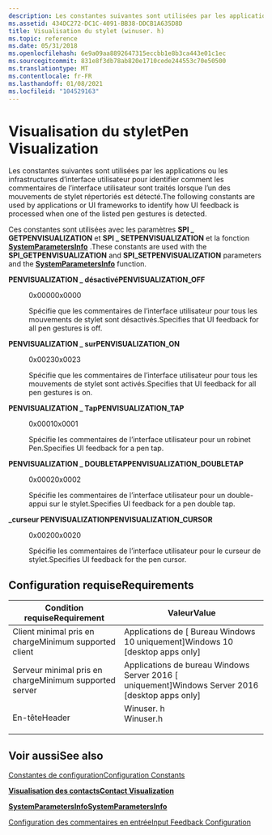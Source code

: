 ```yaml
---
description: Les constantes suivantes sont utilisées par les applications ou les infrastructures d’interface utilisateur pour identifier comment les commentaires de l’interface utilisateur sont traités lorsque l’un des mouvements de stylet répertoriés est détecté.
ms.assetid: 434DC272-DC1C-4091-BB38-DDCB1A635D8D
title: Visualisation du stylet (winuser. h)
ms.topic: reference
ms.date: 05/31/2018
ms.openlocfilehash: 6e9a09aa8892647315eccbb1e8b3ca443e01c1ec
ms.sourcegitcommit: 831e8f3db78ab820e1710cede244553c70e50500
ms.translationtype: MT
ms.contentlocale: fr-FR
ms.lasthandoff: 01/08/2021
ms.locfileid: "104529163"
---
```

# <a name="pen-visualization"></a><span data-ttu-id="97e61-103">Visualisation du stylet</span><span class="sxs-lookup"><span data-stu-id="97e61-103">Pen Visualization</span></span>

<span data-ttu-id="97e61-104">Les constantes suivantes sont utilisées par les applications ou les infrastructures d’interface utilisateur pour identifier comment les commentaires de l’interface utilisateur sont traités lorsque l’un des mouvements de stylet répertoriés est détecté.</span><span class="sxs-lookup"><span data-stu-id="97e61-104">The following constants are used by applications or UI frameworks to identify how UI feedback is processed when one of the listed pen gestures is detected.</span></span>

<span data-ttu-id="97e61-105">Ces constantes sont utilisées avec les paramètres **SPI \_ GETPENVISUALIZATION** et **SPI \_ SETPENVISUALIZATION** et la fonction [**SystemParametersInfo**](/windows/win32/api/winuser/nf-winuser-systemparametersinfoa) .</span><span class="sxs-lookup"><span data-stu-id="97e61-105">These constants are used with the **SPI\_GETPENVISUALIZATION** and **SPI\_SETPENVISUALIZATION** parameters and the [**SystemParametersInfo**](/windows/win32/api/winuser/nf-winuser-systemparametersinfoa) function.</span></span>

<dl> <dt>

<span data-ttu-id="97e61-106"><span id="PENVISUALIZATION_OFF"></span><span id="penvisualization_off"></span>**PENVISUALIZATION \_ désactivé**</span><span class="sxs-lookup"><span data-stu-id="97e61-106"><span id="PENVISUALIZATION_OFF"></span><span id="penvisualization_off"></span>**PENVISUALIZATION\_OFF**</span></span>
</dt> <dd> <dl> <dt>

<span data-ttu-id="97e61-107">0x0000</span><span class="sxs-lookup"><span data-stu-id="97e61-107">0x0000</span></span>
</dt> <dt>



<span data-ttu-id="97e61-108">Spécifie que les commentaires de l’interface utilisateur pour tous les mouvements de stylet sont désactivés.</span><span class="sxs-lookup"><span data-stu-id="97e61-108">Specifies that UI feedback for all pen gestures is off.</span></span>


</dt> </dl> </dd> <dt>

<span data-ttu-id="97e61-109"><span id="PENVISUALIZATION_ON"></span><span id="penvisualization_on"></span>**PENVISUALIZATION \_ sur**</span><span class="sxs-lookup"><span data-stu-id="97e61-109"><span id="PENVISUALIZATION_ON"></span><span id="penvisualization_on"></span>**PENVISUALIZATION\_ON**</span></span>
</dt> <dd> <dl> <dt>

<span data-ttu-id="97e61-110">0x0023</span><span class="sxs-lookup"><span data-stu-id="97e61-110">0x0023</span></span>
</dt> <dt>



<span data-ttu-id="97e61-111">Spécifie que les commentaires de l’interface utilisateur pour tous les mouvements de stylet sont activés.</span><span class="sxs-lookup"><span data-stu-id="97e61-111">Specifies that UI feedback for all pen gestures is on.</span></span>


</dt> </dl> </dd> <dt>

<span data-ttu-id="97e61-112"><span id="PENVISUALIZATION_TAP"></span><span id="penvisualization_tap"></span>**PENVISUALIZATION \_ Tap**</span><span class="sxs-lookup"><span data-stu-id="97e61-112"><span id="PENVISUALIZATION_TAP"></span><span id="penvisualization_tap"></span>**PENVISUALIZATION\_TAP**</span></span>
</dt> <dd> <dl> <dt>

<span data-ttu-id="97e61-113">0x0001</span><span class="sxs-lookup"><span data-stu-id="97e61-113">0x0001</span></span>
</dt> <dt>



<span data-ttu-id="97e61-114">Spécifie les commentaires de l’interface utilisateur pour un robinet Pen.</span><span class="sxs-lookup"><span data-stu-id="97e61-114">Specifies UI feedback for a pen tap.</span></span>


</dt> </dl> </dd> <dt>

<span data-ttu-id="97e61-115"><span id="PENVISUALIZATION_DOUBLETAP"></span><span id="penvisualization_doubletap"></span>**PENVISUALIZATION \_ DOUBLETAP**</span><span class="sxs-lookup"><span data-stu-id="97e61-115"><span id="PENVISUALIZATION_DOUBLETAP"></span><span id="penvisualization_doubletap"></span>**PENVISUALIZATION\_DOUBLETAP**</span></span>
</dt> <dd> <dl> <dt>

<span data-ttu-id="97e61-116">0x0002</span><span class="sxs-lookup"><span data-stu-id="97e61-116">0x0002</span></span>
</dt> <dt>



<span data-ttu-id="97e61-117">Spécifie les commentaires de l’interface utilisateur pour un double-appui sur le stylet.</span><span class="sxs-lookup"><span data-stu-id="97e61-117">Specifies UI feedback for a pen double tap.</span></span>


</dt> </dl> </dd> <dt>

<span data-ttu-id="97e61-118"><span id="PENVISUALIZATION_CURSOR"></span><span id="penvisualization_cursor"></span>**\_curseur PENVISUALIZATION**</span><span class="sxs-lookup"><span data-stu-id="97e61-118"><span id="PENVISUALIZATION_CURSOR"></span><span id="penvisualization_cursor"></span>**PENVISUALIZATION\_CURSOR**</span></span>
</dt> <dd> <dl> <dt>

<span data-ttu-id="97e61-119">0x0020</span><span class="sxs-lookup"><span data-stu-id="97e61-119">0x0020</span></span>
</dt> <dt>



<span data-ttu-id="97e61-120">Spécifie les commentaires de l’interface utilisateur pour le curseur de stylet.</span><span class="sxs-lookup"><span data-stu-id="97e61-120">Specifies UI feedback for the pen cursor.</span></span>


</dt> </dl> </dd> </dl>

## <a name="requirements"></a><span data-ttu-id="97e61-121">Configuration requise</span><span class="sxs-lookup"><span data-stu-id="97e61-121">Requirements</span></span>



| <span data-ttu-id="97e61-122">Condition requise</span><span class="sxs-lookup"><span data-stu-id="97e61-122">Requirement</span></span> | <span data-ttu-id="97e61-123">Valeur</span><span class="sxs-lookup"><span data-stu-id="97e61-123">Value</span></span> |
|-------------------------------------|--------------------------------------------------------------------------------------|
| <span data-ttu-id="97e61-124">Client minimal pris en charge</span><span class="sxs-lookup"><span data-stu-id="97e61-124">Minimum supported client</span></span><br/> | <span data-ttu-id="97e61-125">Applications de \[ Bureau Windows 10 uniquement\]</span><span class="sxs-lookup"><span data-stu-id="97e61-125">Windows 10 \[desktop apps only\]</span></span><br/>                                          |
| <span data-ttu-id="97e61-126">Serveur minimal pris en charge</span><span class="sxs-lookup"><span data-stu-id="97e61-126">Minimum supported server</span></span><br/> | <span data-ttu-id="97e61-127">Applications de bureau Windows Server 2016 \[ uniquement\]</span><span class="sxs-lookup"><span data-stu-id="97e61-127">Windows Server 2016 \[desktop apps only\]</span></span><br/>                                 |
| <span data-ttu-id="97e61-128">En-tête</span><span class="sxs-lookup"><span data-stu-id="97e61-128">Header</span></span><br/>                   | <dl> <span data-ttu-id="97e61-129"><dt>Winuser. h</dt></span><span class="sxs-lookup"><span data-stu-id="97e61-129"><dt>Winuser.h</dt></span></span> </dl> |



## <a name="see-also"></a><span data-ttu-id="97e61-130">Voir aussi</span><span class="sxs-lookup"><span data-stu-id="97e61-130">See also</span></span>

<dl> <dt>

[<span data-ttu-id="97e61-131">Constantes de configuration</span><span class="sxs-lookup"><span data-stu-id="97e61-131">Configuration Constants</span></span>](configuration-constants.md)
</dt> <dt>

[<span data-ttu-id="97e61-132">**Visualisation des contacts**</span><span class="sxs-lookup"><span data-stu-id="97e61-132">**Contact Visualization**</span></span>](contact-visualization.md)
</dt> <dt>

[<span data-ttu-id="97e61-133">**SystemParametersInfo**</span><span class="sxs-lookup"><span data-stu-id="97e61-133">**SystemParametersInfo**</span></span>](/windows/win32/api/winuser/nf-winuser-systemparametersinfoa)
</dt> <dt>

[<span data-ttu-id="97e61-134">Configuration des commentaires en entrée</span><span class="sxs-lookup"><span data-stu-id="97e61-134">Input Feedback Configuration</span></span>](/previous-versions/windows/desktop/input_feedback/input-feedback-configuration-portal)
</dt> </dl>

 

